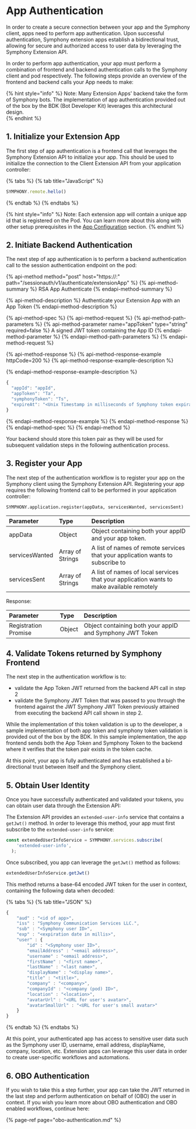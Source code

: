 # App Authentication

In order to create a secure connection between your app and the Symphony client, apps need to perform app authentication.  Upon successful authentication, Symphony extension apps establish a bidirectional trust, allowing for secure and authorized access to user data by leveraging the Symphony Extension API.     

In order to perform app authentication, your app must perform a combination of frontend and backend authentication calls to the Symphony client and pod respectively.  The following steps provide an overview of the frontend and backend calls your App needs to make:

{% hint style="info" %}
Note: Many Extension Apps' backend take the form of Symphony bots.  The implementation of app authentication provided out of the box by the BDK \(Bot Developer Kit\) leverages this architectural design.  
{% endhint %}

## 1.  Initialize your Extension App 

The first step of app authentication is a frontend call that leverages the Symphony Extension API to initialize your app.  This should be used to initialize the connection to the Client Extension API from your application controller:

{% tabs %}
{% tab title="JavaScript" %}
```javascript
SYMPHONY.remote.hello()
```
{% endtab %}
{% endtabs %}

{% hint style="info" %}
Note: Each extension app will contain a unique app id that is registered on the Pod.  You can learn more about this along with other setup prerequisites in the [App Configuration](../app-configuration/) section.
{% endhint %}

## 2.  Initiate Backend Authentication

The next step of app authentication is to perform a backend authentication call to the session authentication endpoint on the pod:

{% api-method method="post" host="https://<host>:<port>" path="/sessionauth/v1/authenticate/extensionApp" %}
{% api-method-summary %}
RSA App Authenticate
{% endapi-method-summary %}

{% api-method-description %}
Authenticate your Extension App with an App Token
{% endapi-method-description %}

{% api-method-spec %}
{% api-method-request %}
{% api-method-path-parameters %}
{% api-method-parameter name="appToken" type="string" required=false %}
A signed JWT token containing the App ID
{% endapi-method-parameter %}
{% endapi-method-path-parameters %}
{% endapi-method-request %}

{% api-method-response %}
{% api-method-response-example httpCode=200 %}
{% api-method-response-example-description %}

{% endapi-method-response-example-description %}

```javascript
{
  "appId": "appId",
  "appToken": "Ta",
  "symphonyToken": "Ts",
  "expireAt": "<Unix Timestamp in milliseconds of Symphony token expiration>"
}
```
{% endapi-method-response-example %}
{% endapi-method-response %}
{% endapi-method-spec %}
{% endapi-method %}

 Your backend should store this token pair as they will be used for subsequent validation steps in the following authentication process.

## 3.  Register your App

The next step of the authentication workflow is to register your app on the Symphony client using the Symphony Extension API.  Registering your app requires the following frontend call to be performed in your application controller:

```text
SYMPHONY.application.register(appData, servicesWanted, servicesSent)
```

| Parameter | Type | Description |
| :--- | :--- | :--- |
| appData | Object | Object containing both your appID and your app token. |
| servicesWanted | Array of Strings | A list of names of remote services that your application wants to subscribe to |
| servicesSent | Array of Strings | A list of names of local services that your application wants to make available remotely |

Response:

| Parameter | Type | Description |
| :--- | :--- | :--- |
| Registration Promise  | Object | Object containing both your appID and Symphony JWT Token |

## 4.  Validate Tokens returned by Symphony Frontend 

The next step in the authentication workflow is to:

* validate the App Token JWT returned from the backend API call in step 2
* validate the Symphony JWT Token that was passed to you through the frontend against the JWT Symphony JWT Token previously attained from executing the backend API call shown in step 2.

While the implementation of this token validation is up to the developer,  a sample implementation of both app token and symphony token validation is provided out of the box by the BDK.  In this sample implementation, the app frontend sends both the App Token and Symphony Token to the backend where it verifies that the token pair exists in the token cache.

At this point, your app is fully authenticated and has established a bi-directional trust between itself and the Symphony client.

## 5.  Obtain User Identity

Once you have successfully authenticated and validated your tokens, you can obtain user data through the Extension API:

The Extension API provides an `extended-user-info` service that contains a `getJwt()` method.  In order to leverage this method, your app must first subscribe to the `extended-user-info` service:

```javascript
const extendedUserInfoService = SYMPHONY.services.subscribe(
    'extended-user-info',
  );
```

Once subscribed, you app can leverage the `getJwt()` method as follows:

```javascript
extendedUserInfoService.getJwt()
```

This method returns a base-64 encoded JWT token for the user in context, containing the following data when decoded:

{% tabs %}
{% tab title="JSON" %}
```javascript
{
    "aud" : "<id of app>",
    "iss" : "Symphony Communication Services LLC.",
    "sub" : "<Symphony user ID>",
    "exp" : "<expiration date in millis>",
    "user" : {
        "id" : "<Symphony user ID>",
        "emailAddress" : "<email address>",
        "username" : "<email address>",
        "firstName" : "<first name>",
        "lastName" : "<last name>",
        "displayName" : "<display name>",
        "title" : "<title>",
        "company" : "<company>",
        "companyId" : "<company (pod) ID>",
        "location" : "<location>",
        "avatarUrl" : "<URL for user's avatar>",
        "avatarSmallUrl" : "<URL for user's small avatar>"
    }
}
```
{% endtab %}
{% endtabs %}

At this point, your authenticated app has access to sensitive user data such as the Symphony user ID, username, email address, displayName, company, location, etc.  Extension apps can leverage this user data in order to create user-specific workflows and automations.  

## 6.  OBO Authentication

If you wish to take this a step further, your app can take the JWT returned in the last step and perform authentication on behalf of \(OBO\) the user in context.  If you wish you learn more about OBO authentication and OBO enabled workflows, continue here:

{% page-ref page="obo-authentication.md" %}

